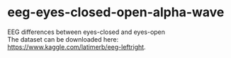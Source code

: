 # eeg-eyes-closed-open-alpha-wave
EEG differences between eyes-closed and eyes-open<br>
The dataset can be downloaded here: https://www.kaggle.com/latimerb/eeg-leftright.
